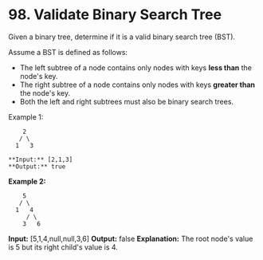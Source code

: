# 98. Validate Binary Search Tree

Given a binary tree, determine if it is a valid binary search tree (BST).

Assume a BST is defined as follows:

* The left subtree of a node contains only nodes with keys **less than** the node's key.
* The right subtree of a node contains only nodes with keys **greater than** the node's key.
* Both the left and right subtrees must also be binary search trees.
 

Example 1:
```
    2
   / \
  1   3

**Input:** [2,1,3]
**Output:** true
```
**Example 2:**
```
    5
   / \
  1   4
     / \
    3   6
```
**Input:** [5,1,4,null,null,3,6]
**Output:** false
**Explanation:** The root node's value is 5 but its right child's value is 4.